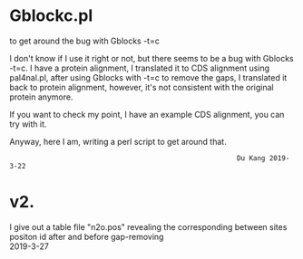 # Gblockc.pl
to get around the bug with Gblocks -t=c

I don't know if I use it right or not, but there seems to be a bug with Gblocks -t=c.
I have a protein alignment, I translated it to CDS alignment using pal4nal.pl, after using Gblocks with -t=c to remove the gaps, I translated it back to protein alignment, however, it's not consistent with the original protein anymore.

If you want to check my point, I have an example CDS alignment, you can try with it.

Anyway, here I am, writing a perl script to get around that.

                                                            Du Kang 2019-3-22

# v2. 
I give out a table file "n2o.pos" revealing the corresponding between sites positon id after and before gap-removing   
2019-3-27
